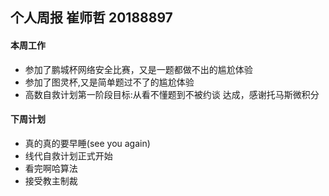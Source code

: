 ## 个人周报 崔师哲 20188897

#### 本周工作
* 参加了鹏城杯网络安全比赛，又是一题都做不出的尴尬体验
* 参加了图灵杯,又是简单题过不了的尴尬体验
* 高数自救计划第一阶段目标:从看不懂题到不被约谈 达成，感谢托马斯微积分

####  下周计划
* 真的真的要早睡(see you again)
* 线代自救计划正式开始
* 看完啊哈算法
* 接受教主制裁

